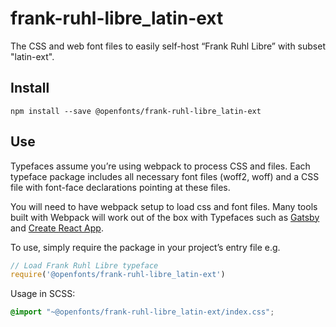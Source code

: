 
# frank-ruhl-libre_latin-ext

The CSS and web font files to easily self-host “Frank Ruhl Libre” with subset "latin-ext".

## Install

`npm install --save @openfonts/frank-ruhl-libre_latin-ext`

## Use

Typefaces assume you’re using webpack to process CSS and files. Each typeface
package includes all necessary font files (woff2, woff) and a CSS file with
font-face declarations pointing at these files.

You will need to have webpack setup to load css and font files. Many tools built
with Webpack will work out of the box with Typefaces such as [Gatsby](https://github.com/gatsbyjs/gatsby)
and [Create React App](https://github.com/facebookincubator/create-react-app).

To use, simply require the package in your project’s entry file e.g.

```javascript
// Load Frank Ruhl Libre typeface
require('@openfonts/frank-ruhl-libre_latin-ext')
```

Usage in SCSS:
```scss
@import "~@openfonts/frank-ruhl-libre_latin-ext/index.css";
```
